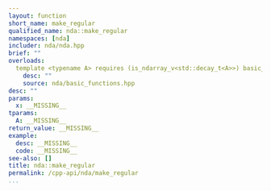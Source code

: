 ```yaml
---
layout: function
short_name: make_regular
qualified_name: nda::make_regular
namespaces: [nda]
includer: nda/nda.hpp
brief: ""
overloads:
  template <typename A> requires (is_ndarray_v<std::decay_t<A>>) basic_array<get_value_t<std::decay_t<A> >, get_rank<A>, struct nda::C_layout, get_algebra<std::decay_t<A> >, struct nda::heap> make_regular(A && x):
    desc: ""
    source: nda/basic_functions.hpp
desc: ""
params:
  x: __MISSING__
tparams:
  A: __MISSING__
return_value: __MISSING__
example:
  desc: __MISSING__
  code: __MISSING__
see-also: []
title: nda::make_regular
permalink: /cpp-api/nda/make_regular
...
```


